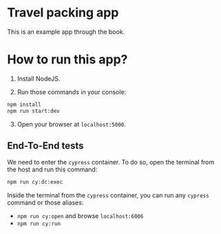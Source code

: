# Travel packing app

This is an example app through the book.

# How to run this app?

1. Install NodeJS.

2. Run those commands in your console:

```bash
npm install
npm run start:dev
```

3. Open your browser at `localhost:5000`.

## End-To-End tests

We need to enter the `cypress` container.
To do so, open the terminal from the host and run this command:

```bash
npm run cy:dc:exec
```

Inside the terminal from the `cypress` container, you can run any `cypress` command or those aliases:

- `npm run cy:open` and browse `localhost:6006`
- `npm run cy:run`
